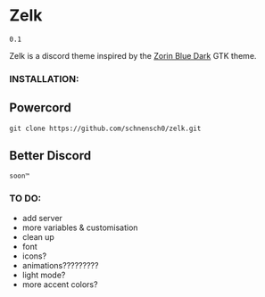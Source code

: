 # Zelk
`0.1`

Zelk is a discord theme inspired by the [Zorin Blue Dark](https://github.com/ZorinOS/zorin-desktop-themes/tree/master/ZorinBlue-Dark) GTK theme.

### INSTALLATION:

## Powercord
`git clone https://github.com/schnensch0/zelk.git`

## Better Discord
`soon™`

### TO DO:
* add server
* more variables & customisation
* clean up
* font
* icons?
* animations?????????
* light mode?
* more accent colors?
